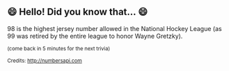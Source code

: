 ## :smile: Hello! Did you know that... :smile:
98 is the highest jersey number allowed in the National Hockey League (as 99 was retired by the entire league to honor Wayne Gretzky).

<sup>(come back in 5 minutes for the next trivia)</sup>


<sup>Credits: http://numbersapi.com</sup>
